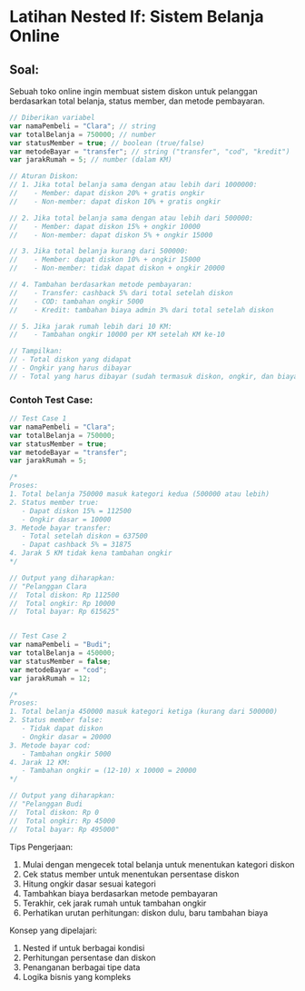 # Latihan Nested If: Sistem Belanja Online

## Soal:
Sebuah toko online ingin membuat sistem diskon untuk pelanggan berdasarkan total belanja, status member, dan metode pembayaran.

```javascript
// Diberikan variabel
var namaPembeli = "Clara"; // string
var totalBelanja = 750000; // number
var statusMember = true; // boolean (true/false)
var metodeBayar = "transfer"; // string ("transfer", "cod", "kredit")
var jarakRumah = 5; // number (dalam KM)

// Aturan Diskon:
// 1. Jika total belanja sama dengan atau lebih dari 1000000:
//    - Member: dapat diskon 20% + gratis ongkir
//    - Non-member: dapat diskon 10% + gratis ongkir

// 2. Jika total belanja sama dengan atau lebih dari 500000:
//    - Member: dapat diskon 15% + ongkir 10000
//    - Non-member: dapat diskon 5% + ongkir 15000

// 3. Jika total belanja kurang dari 500000:
//    - Member: dapat diskon 10% + ongkir 15000
//    - Non-member: tidak dapat diskon + ongkir 20000

// 4. Tambahan berdasarkan metode pembayaran:
//    - Transfer: cashback 5% dari total setelah diskon
//    - COD: tambahan ongkir 5000
//    - Kredit: tambahan biaya admin 3% dari total setelah diskon

// 5. Jika jarak rumah lebih dari 10 KM:
//    - Tambahan ongkir 10000 per KM setelah KM ke-10

// Tampilkan:
// - Total diskon yang didapat
// - Ongkir yang harus dibayar
// - Total yang harus dibayar (sudah termasuk diskon, ongkir, dan biaya tambahan)
```

### Contoh Test Case:
```javascript
// Test Case 1
var namaPembeli = "Clara";
var totalBelanja = 750000;
var statusMember = true;
var metodeBayar = "transfer";
var jarakRumah = 5;

/*
Proses:
1. Total belanja 750000 masuk kategori kedua (500000 atau lebih)
2. Status member true:
   - Dapat diskon 15% = 112500
   - Ongkir dasar = 10000
3. Metode bayar transfer:
   - Total setelah diskon = 637500
   - Dapat cashback 5% = 31875
4. Jarak 5 KM tidak kena tambahan ongkir
*/

// Output yang diharapkan:
// "Pelanggan Clara
//  Total diskon: Rp 112500
//  Total ongkir: Rp 10000
//  Total bayar: Rp 615625"


// Test Case 2
var namaPembeli = "Budi";
var totalBelanja = 450000;
var statusMember = false;
var metodeBayar = "cod";
var jarakRumah = 12;

/*
Proses:
1. Total belanja 450000 masuk kategori ketiga (kurang dari 500000)
2. Status member false:
   - Tidak dapat diskon
   - Ongkir dasar = 20000
3. Metode bayar cod:
   - Tambahan ongkir 5000
4. Jarak 12 KM:
   - Tambahan ongkir = (12-10) x 10000 = 20000
*/

// Output yang diharapkan:
// "Pelanggan Budi
//  Total diskon: Rp 0
//  Total ongkir: Rp 45000
//  Total bayar: Rp 495000"
```

Tips Pengerjaan:
1. Mulai dengan mengecek total belanja untuk menentukan kategori diskon
2. Cek status member untuk menentukan persentase diskon
3. Hitung ongkir dasar sesuai kategori
4. Tambahkan biaya berdasarkan metode pembayaran
5. Terakhir, cek jarak rumah untuk tambahan ongkir
6. Perhatikan urutan perhitungan: diskon dulu, baru tambahan biaya

Konsep yang dipelajari:
1. Nested if untuk berbagai kondisi
2. Perhitungan persentase dan diskon
3. Penanganan berbagai tipe data
4. Logika bisnis yang kompleks